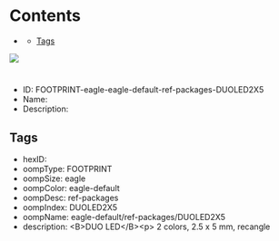 



Contents
========

* [](#)
	* [Tags](#tags)
  
![][im]
# 

- ID: FOOTPRINT-eagle-eagle-default-ref-packages-DUOLED2X5
- Name: 
- Description: 

## Tags

- hexID: 
- oompType: FOOTPRINT
- oompSize: eagle
- oompColor: eagle-default
- oompDesc: ref-packages
- oompIndex: DUOLED2X5
- oompName: eagle-default/ref-packages/DUOLED2X5
- description: &lt;B&gt;DUO LED&lt;/B&gt;&lt;p&gt;&#xD;
2 colors, 2.5 x 5 mm, recangle



[im]: image.png

